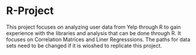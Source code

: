# R-Project

This project focuses on analyzing user data from Yelp through R to gain experience with the libraries and analysis that can be done through R. It focuses on Correlation Matrices and Liner Regresssions.
The paths for data sets need to be changed if it is wioshed to replicate this project.
